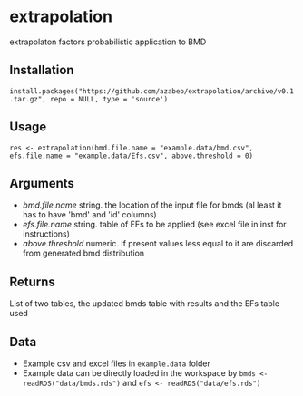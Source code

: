 # extrapolation
extrapolaton factors probabilistic application to BMD

## Installation

`install.packages("https://github.com/azabeo/extrapolation/archive/v0.1.tar.gz", repo = NULL, type = 'source')`

## Usage

`res <- extrapolation(bmd.file.name = "example.data/bmd.csv", efs.file.name = "example.data/Efs.csv", above.threshold = 0)`

## Arguments

* *bmd.file.name*	string. the location of the input file for bmds (al least it has to have 'bmd' and 'id' columns)
* *efs.file.name*	string. table of EFs to be applied (see excel file in inst for instructions)
* *above.threshold*	numeric. If present values less equal to it are discarded from generated bmd distribution

## Returns

List of two tables, the updated bmds table with results and the EFs table used

## Data

* Example csv and excel files in `example.data` folder
* Example data can be directly loaded in the workspace by `bmds <- readRDS("data/bmds.rds")` and `efs <- readRDS("data/efs.rds")`
